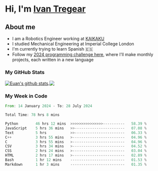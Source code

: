 # Hi, I'm [Ivan Tregear](https://www.linkedin.com/in/ivantregear/)

## About me

* I am a Robotics Engineer working at [KAIKAKU](https://github.com/KAIKAKU-AI)
* I studied Mechanical Engineering at Imperial College London
* I'm currently trying to learn Spanish :es:
* Follow my [2024 programming challenge here](https://github.com/ITregear?tab=repositories), where I'll make monthly projects, each written in a new language


### My GitHub Stats

<a href="#my-github-stats">
  <img align="center" src="https://github-readme-stats.vercel.app/api?username=itregear&count_private=true&show_icons=true&include_all_commits=true&theme=material-palenight" alt="Euan's github stats" />
</a>

<a href="#my-github-stats">
  <img align="center" src="https://github-readme-stats.vercel.app/api/top-langs/?username=itregear&layout=compact&theme=material-palenight" />
</a>

### My Week in Code
<!--START_SECTION:waka-->

```rust
From: 14 January 2024 - To: 28 July 2024

Total Time: 78 hrs 8 mins

Python        46 hrs 12 mins  >>>>>>>>>>>>>>>----------   58.39 %
JavaScript    5 hrs 36 mins   >>-----------------------   07.08 %
Text          5 hrs           >>-----------------------   06.33 %
C++           3 hrs 55 mins   >------------------------   04.96 %
C             3 hrs 55 mins   >------------------------   04.96 %
CSV           3 hrs 34 mins   >------------------------   04.52 %
CSS           2 hrs 24 mins   >------------------------   03.04 %
HTML          2 hrs 17 mins   >------------------------   02.89 %
Bash          1 hr 12 mins    -------------------------   01.53 %
Markdown      1 hr 3 mins     -------------------------   01.35 %
```

<!--END_SECTION:waka-->
